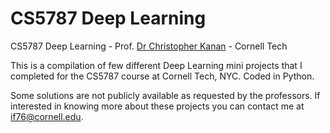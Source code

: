 # CS5787 Deep Learning

CS5787 Deep Learning - Prof. [Dr Christopher Kanan](https://chriskanan.com/) - Cornell Tech

This is a compilation of few different Deep Learning mini projects that I completed for the CS5787 course at Cornell Tech, NYC. Coded in Python.

Some solutions are not publicly available as requested by the professors. If interested in knowing more about these projects you can contact me at if76@cornell.edu.
